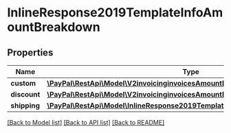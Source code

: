 # InlineResponse2019TemplateInfoAmountBreakdown

## Properties
Name | Type | Description | Notes
------------ | ------------- | ------------- | -------------
**custom** | [**\PayPal\RestApi\Model\V2invoicinginvoicesAmountBreakdownCustom**](V2invoicinginvoicesAmountBreakdownCustom.md) |  | [optional] 
**discount** | [**\PayPal\RestApi\Model\V2invoicinginvoicesAmountBreakdownDiscount**](V2invoicinginvoicesAmountBreakdownDiscount.md) |  | [optional] 
**shipping** | [**\PayPal\RestApi\Model\InlineResponse2019TemplateInfoAmountBreakdownShipping**](InlineResponse2019TemplateInfoAmountBreakdownShipping.md) |  | [optional] 

[[Back to Model list]](../README.md#documentation-for-models) [[Back to API list]](../README.md#documentation-for-api-endpoints) [[Back to README]](../README.md)


